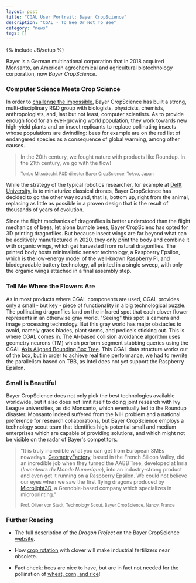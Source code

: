 ```yaml
---
layout: post
title: "CGAL User Portrait: Bayer CropScience"
description: "CGAL - To Bee Or Not To Bee"
category: "news"
tags: []
---
```

{% include JB/setup %}

<p>Bayer is a German multinational corporation that in 2018 acquired
Monsanto, an American agrochemical and agricultural biotechnology corporation,
now <em>Bayer CropScience</em>.</p>

<h3>Computer Science Meets Crop Science</h3>

<p>In order to <a href="https://www.cropscience.bayer.com/">challenge the impossible</a>, Bayer CropScience has
built a strong, multi-disciplinary R&D group with biologists, physicists, chemists,
anthropologists,  and, last but not least, computer scientists.
As to provide enough food for an ever-growing world population,
they work towards new high-yield plants and on insect replicants to replace
pollinating insects whose populations are dwindling: bees for example are on the red list of endangered species as a consequence 
of global warming, among other causes.</p>

<blockquote>
<p>In the 20th century, we fought nature with products like Roundup. In the 21th century, we go with the flow!</p>
<p><small>Tonbo Mitsubachi, R&D director Bayer CropScience, Tokyo, Japan</small></p>
</blockquote>

<p>While the strategy of the typical robotics researcher, for example at <a href="https://smartfarmingconference.com/speaker/apis-pollinator-drone-presented-anthony-van-der-pluijm-aleksandar-petrov-delft-university-technology/">Delft University</a>, is to miniaturize classical drones, Bayer CropScience has decided to go the other way round,
that is, bottom up, right from the animal, replacing as little as possible in a proven design that
is the result of thousands of years of evolution.</p>

<p>Since the flight mechanics of dragonflies is better understood than the flight mechanics of bees,
let alone bumble bees, Bayer CropScienc has opted for 3D printing dragonflies. But because insect wings are far beyond what
can be additively manufactured in 2020, they only print the body and combine it 
with organic wings, which get harvested from natural dragonflies. The printed body hosts minimalistic sensor technology,
a Raspberry Epsilon, which is the low-energy model of the well-known Raspberry Pi,
and biodegradable battery technology, all printed in a single sweep, with only the organic wings
attached in a final assembly step.</p>

<h3>Tell Me Where the Flowers Are</h3>

<p>As in most products where CGAL components are used, CGAL provides only a small - but key - piece of functionality
in a big technological puzzle. The pollinating dragonflies land
on the infrared spot that each clover flower represents in an otherwise gray world. "Seeing" this spot
is camera and image processing technology. But this gray world has major obstacles to avoid, namely
grass blades, plant stems, and pedicels sticking out. This is where CGAL comes in. The AI-based collision avoidance
algorithm uses geometry neurons (TM) which perform segment stabbing queries using the CGAL
<a href="https://doc.cgal.org/latest/Manual/packages.html#PkgAABBTree">Axis Aligned Bounding Box Tree</a>.
This CGAL data structure works out of the box, but in order to achieve real time performance,
we had to rewrite the parallelism based on TBB, as Intel does not yet support the Raspberry Epsilon.</p>

<h3>Small is Beautiful</h3>

<p>Bayer CropScience does not only pick the best technologies available worldwide, 
but it also does not limit itself to doing joint research with
Ivy League universities, as did Monsanto, which eventually led to the Roundup disaster.
Monsanto indeed suffered from the NIH problem and a national preference for research collaborations,
but Bayer CropScience employs a technology scout team that identifies high-potential small and medium enterprises
which are capable of providing solutions, and which might not be visible on the radar of Bayer's competitors.<p>

<blockquote>
<p>"It is truly incredible what you can get from European SMEs nowadays. 
<a href="https://www.geometryfactory.com">GeometryFactory</a>, based in the French Silicon Valley,
did an incredible job when they turned the AABB Tree, developed at Inria
(<em>Inventeurs du Monde Numerique</em>), into an industry-strong product and even got it running on a Raspberry Epsilon. We could not believe our eyes when we saw the first flying dragons produced by  <a href="http://www.microlight.fr/applications.html">Microlight3D</a>, a Grenoble-based company which specializes in microprinting."</p>
 <p><small>Prof. Oliver von Stadt, Technology Scout, Bayer CropScience, Nancy, France</small></p>
</blockquote>

<h3>Further Reading</h3>

<ul>
<li><p>The full description of the <em>Dragon Project</em> on the  Bayer CropScience <a href="https://www.cropscience.bayer.com/">website</a>.</p>
<li><p>How <a href="https://en.wikipedia.org/wiki/Crop_rotation">crop rotation</a>
with clover will make industrial fertilizers near obsolete.</p></li>
<li><p>Fact check: bees are nice to have, but are in fact not needed for the pollination of <a href="https://en.wikipedia.org/wiki/List_of_crop_plants_pollinated_by_bees">wheat, corn, and rice</a>!</p></li>
</ul>
